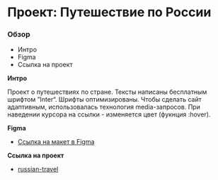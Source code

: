 # Проект: Путешествие по России

### Обзор
* Интро
* Figma
* Ссылка на проект

**Интро**

Проект о путешествиях по стране. Тексты написаны бесплатным шрифтом ”Inter“. Шрифты оптимизированы. Чтобы сделать сайт адаптивным, использовалась технология media-запросов. При наведении курсора на ссылки - изменяется цвет (фукнция :hover).

**Figma**

* [Ссылка на макет в Figma](https://www.figma.com/file/5S2WSbEFL6awjVWJ0NWL8Q/Sprint-3_-Russia-_-desktop-mobile?node-id=28503%3A0)

**Ссылка на проект**

* [russian-travel](https://kameliatta.github.io/russian-travel/)
